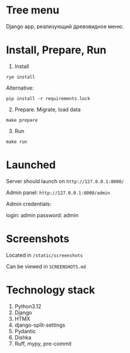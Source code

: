 # Tree menu

Django app, реализующий древовидное меню.

# Install, Prepare, Run

1. Install

```shell
rye install
```

Alternative:

```shell
pip install -r requirements.lock
```

2. Prepare. Migrate, load data

```shell
make prepare
```

3. Run

```shell
make run
```

# Launched

Server should launch on `http://127.0.0.1:8000/`

Admin panel: `http://127.0.0.1:8000/admin`

Admin credentials:

login: admin
password: admin

# Screenshots

Located in `/static/screenshots`

Can be viewed in `SCREENSHOTS.md`

# Technology stack

1. Python3.12
2. Django
3. HTMX
4. django-split-settings
5. Pydantic
6. Dishka
7. Ruff, mypy, pre-commit
